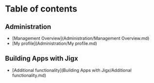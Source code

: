 # Table of contents
 
## Administration
 
- [Management Overview](Administration/Management Overview.md)
- [My profile](Administration/My profile.md)
 
## Building Apps with Jigx
 
- [Additional functionality](Building Apps with Jigx/Additional functionality.md)

